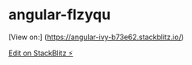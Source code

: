 # angular-flzyqu

[View on:] (https://angular-ivy-b73e62.stackblitz.io/)

[Edit on StackBlitz ⚡️](https://stackblitz.com/edit/angular-flzyqu)
